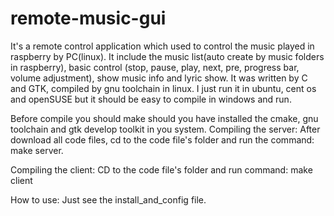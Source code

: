 remote-music-gui
================

  It's a remote control application which used to control the music played in raspberry by PC(linux).
  It include the music list(auto create by music folders in raspberry), 
basic control (stop, pause, play, next, pre, progress bar, volume adjustment), show music info and lyric show.
  It was written by C and GTK, compiled by gnu toolchain in linux.
  I just run it in ubuntu, cent os and openSUSE but it should be easy to compile in windows and run.

  Before compile you should make should you have installed the cmake, gnu toolchain and gtk develop toolkit in you system.
  Compiling the server:
	After download all code files, cd to the code file's folder and run the command: make server.

  Compiling the client:
	CD to the code file's folder and run command: make client


  How to use:
	Just see the install_and_config file.
